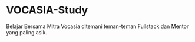 # VOCASIA-Study
Belajar Bersama Mitra Vocasia ditemani teman-teman Fullstack dan Mentor yang paling asik.
